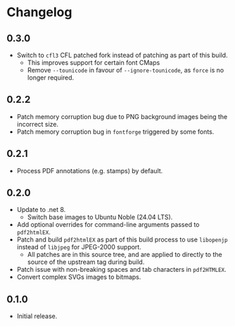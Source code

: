 # Changelog

## 0.3.0

* Switch to `cfl3` CFL patched fork instead of patching as part of this build.
  * This improves support for certain font CMaps
  * Remove `--tounicode` in favour of `--ignore-tounicode`, as `force` is no longer required.

## 0.2.2

* Patch memory corruption bug due to PNG background images being the incorrect size.
* Patch memory corruption bug in `fontforge` triggered by some fonts.

## 0.2.1

* Process PDF annotations (e.g. stamps) by default.

## 0.2.0

* Update to .net 8.
  * Switch base images to Ubuntu Noble (24.04 LTS).
* Add optional overrides for command-line arguments passed to `pdf2htmlEX`.
* Patch and build `pdf2htmlEX` as part of this build process to use `libopenjp` instead of `libjpeg` for JPEG-2000 support.
  * All patches are in this source tree, and are applied to directly to the source of the upstream tag during build.
* Patch issue with non-breaking spaces and tab characters in `pdf2HTMLEX`.
* Convert complex SVGs images to bitmaps.

## 0.1.0

* Initial release.
